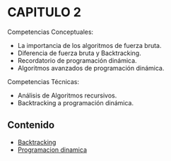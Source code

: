 # CAPITULO 2

Competencias Conceptuales:

- La importancia de los algoritmos de fuerza bruta.
- Diferencia de fuerza bruta y Backtracking.
- Recordatorio de programación dinámica.
- Algoritmos avanzados de programación dinámica.

Competencias Técnicas:

- Análisis de Algoritmos recursivos.
- Backtracking a programación dinámica.

## Contenido

* [Backtracking](https://github.com/NatiBilbao/AlgoritmicaII2022/tree/main/Contenido/Capitulo%202/Backtracking)
* [Programacion dinamica](https://github.com/NatiBilbao/AlgoritmicaII2022/tree/main/Contenido/Capitulo%202/Programacion_dinamica)
